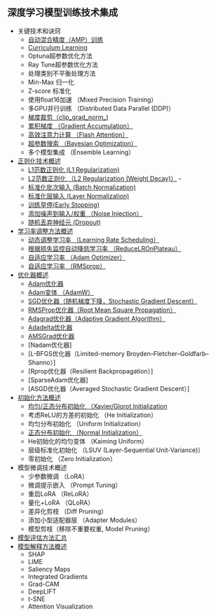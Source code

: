 ## 深度学习模型训练技术集成
- 关键技术和诀窍
  - [自动混合精度（AMP）训练](https://github.com/pengsihua2023/Deep-Learning-Lecture-Notes/blob/main/08.%20%E6%A8%A1%E5%9E%8B%E8%AE%AD%E7%BB%83%E6%8A%80%E6%9C%AF%E9%9B%86%E6%88%90/%E5%85%B3%E9%94%AE%E6%8A%80%E6%9C%AF%E5%92%8C%E8%AF%80%E7%AA%8D/%E8%87%AA%E5%8A%A8%E6%B7%B7%E5%90%88%E7%B2%BE%E5%BA%A6%EF%BC%88AMP%EF%BC%89%E8%AE%AD%E7%BB%83.md)
  - [Curriculum Learning](https://github.com/pengsihua2023/Deep-Learning-Lecture-Notes/blob/main/08.%20%E6%A8%A1%E5%9E%8B%E8%AE%AD%E7%BB%83%E6%8A%80%E6%9C%AF%E9%9B%86%E6%88%90/%E5%85%B3%E9%94%AE%E6%8A%80%E6%9C%AF%E5%92%8C%E8%AF%80%E7%AA%8D/Curriculum%20Learning.md)
  - Optuna超参数优化方法
  - Ray Tune超参数优化方法
  - 处理类别不平衡处理方法
  - Min-Max 归一化
  - Z-score 标准化
  - 使用float16加速 （Mixed Precision Training）
  - 多GPU并行训练 （Distributed Data Parallel (DDP)）
  - [梯度裁剪（clip_grad_norm_)](https://github.com/pengsihua2023/Deep-Learning-Lecture-Notes/blob/main/08.%20%E6%A8%A1%E5%9E%8B%E8%AE%AD%E7%BB%83%E6%8A%80%E6%9C%AF%E9%9B%86%E6%88%90/%E5%85%B3%E9%94%AE%E6%8A%80%E6%9C%AF%E5%92%8C%E8%AF%80%E7%AA%8D/%E6%A2%AF%E5%BA%A6%E8%A3%81%E5%89%AA.md)
  - [累积梯度 （Gradient Accumulation）](https://github.com/pengsihua2023/Deep-Learning-Lecture-Notes/blob/main/08.%20%E6%A8%A1%E5%9E%8B%E8%AE%AD%E7%BB%83%E6%8A%80%E6%9C%AF%E9%9B%86%E6%88%90/%E5%85%B3%E9%94%AE%E6%8A%80%E6%9C%AF%E5%92%8C%E8%AF%80%E7%AA%8D/%E7%B4%AF%E7%A7%AF%E6%A2%AF%E5%BA%A6%20%EF%BC%88Gradient%20Accumulation%EF%BC%89.md)
  - [高效注意力计算 （Flash Attention）](https://github.com/pengsihua2023/Deep-Learning-Lecture-Notes/blob/main/08.%20%E6%A8%A1%E5%9E%8B%E8%AE%AD%E7%BB%83%E6%8A%80%E6%9C%AF%E9%9B%86%E6%88%90/%E5%85%B3%E9%94%AE%E6%8A%80%E6%9C%AF%E5%92%8C%E8%AF%80%E7%AA%8D/%E9%AB%98%E6%95%88%E6%B3%A8%E6%84%8F%E5%8A%9B%E8%AE%A1%E7%AE%97%20%EF%BC%88Flash%20Attention%EF%BC%89.md)
  - [超参数搜索 （Bayesian Optimization）](https://github.com/pengsihua2023/Deep-Learning-Lecture-Notes/blob/main/08.%20%E6%A8%A1%E5%9E%8B%E8%AE%AD%E7%BB%83%E6%8A%80%E6%9C%AF%E9%9B%86%E6%88%90/%E5%85%B3%E9%94%AE%E6%8A%80%E6%9C%AF%E5%92%8C%E8%AF%80%E7%AA%8D/%E8%B6%85%E5%8F%82%E6%95%B0%E6%90%9C%E7%B4%A2%20%EF%BC%88Bayesian%20Optimization%EF%BC%89.md)
  - 多个模型集成 （Ensemble Learning） 
- [正则化技术概述](https://github.com/pengsihua2023/Deep-Learning-Lecture-Notes/blob/main/08.%20%E6%A8%A1%E5%9E%8B%E8%AE%AD%E7%BB%83%E6%8A%80%E6%9C%AF%E9%9B%86%E6%88%90/%E6%AD%A3%E5%88%99%E5%8C%96%E6%8A%80%E6%9C%AF%E4%B8%93%E9%A2%98/%E6%AD%A3%E5%88%99%E5%8C%96%E6%8A%80%E6%9C%AF%E6%A6%82%E8%BF%B0.md)
  - [L1范数正则化 (L1 Regularization)](https://github.com/pengsihua2023/Deep-Learning-Lecture-Notes/blob/main/08.%20%E6%A8%A1%E5%9E%8B%E8%AE%AD%E7%BB%83%E6%8A%80%E6%9C%AF%E9%9B%86%E6%88%90/%E6%AD%A3%E5%88%99%E5%8C%96%E6%8A%80%E6%9C%AF%E4%B8%93%E9%A2%98/L1%E8%8C%83%E6%95%B0%E6%AD%A3%E5%88%99%E5%8C%96.md)
  - [L2范数正则化 （L2 Regularization (Weight Decay)）](https://github.com/pengsihua2023/Deep-Learning-Lecture-Notes/blob/main/08.%20%E6%A8%A1%E5%9E%8B%E8%AE%AD%E7%BB%83%E6%8A%80%E6%9C%AF%E9%9B%86%E6%88%90/%E6%AD%A3%E5%88%99%E5%8C%96%E6%8A%80%E6%9C%AF%E4%B8%93%E9%A2%98/L2%E8%8C%83%E6%95%B0%E6%AD%A3%E5%88%99%E5%8C%96.md)  - 
  - [标准化批次输入 (Batch Normalization)](https://github.com/pengsihua2023/Deep-Learning-Lecture-Notes/blob/main/08.%20%E6%A8%A1%E5%9E%8B%E8%AE%AD%E7%BB%83%E6%8A%80%E6%9C%AF%E9%9B%86%E6%88%90/%E6%AD%A3%E5%88%99%E5%8C%96%E6%8A%80%E6%9C%AF%E4%B8%93%E9%A2%98/%E6%A0%87%E5%87%86%E5%8C%96%E6%89%B9%E6%AC%A1%E8%BE%93%E5%85%A5%EF%BC%88Batch%20Normalization%EF%BC%89.md)
  -  [标准化层输入 (Layer Normalization)](https://github.com/pengsihua2023/Deep-Learning-Lecture-Notes/blob/main/08.%20%E6%A8%A1%E5%9E%8B%E8%AE%AD%E7%BB%83%E6%8A%80%E6%9C%AF%E9%9B%86%E6%88%90/%E6%AD%A3%E5%88%99%E5%8C%96%E6%8A%80%E6%9C%AF%E4%B8%93%E9%A2%98/%E6%A0%87%E5%87%86%E5%8C%96%E5%B1%82%E8%BE%93%E5%85%A5%20(Layer%20Normalization).md)
  -  [训练早停(Early Stopping)](https://github.com/pengsihua2023/Deep-Learning-Lecture-Notes/blob/main/08.%20%E6%A8%A1%E5%9E%8B%E8%AE%AD%E7%BB%83%E6%8A%80%E6%9C%AF%E9%9B%86%E6%88%90/%E6%AD%A3%E5%88%99%E5%8C%96%E6%8A%80%E6%9C%AF%E4%B8%93%E9%A2%98/%E8%AE%AD%E7%BB%83%E6%97%A9%E5%81%9C.md)
  -  [添加噪声到输入/权重 （Noise Injection）](https://github.com/pengsihua2023/Deep-Learning-Lecture-Notes/blob/main/08.%20%E6%A8%A1%E5%9E%8B%E8%AE%AD%E7%BB%83%E6%8A%80%E6%9C%AF%E9%9B%86%E6%88%90/%E6%AD%A3%E5%88%99%E5%8C%96%E6%8A%80%E6%9C%AF%E4%B8%93%E9%A2%98/%E6%B7%BB%E5%8A%A0%E5%99%AA%E5%A3%B0%E5%88%B0%E8%BE%93%E5%85%A5-%E6%9D%83%E9%87%8D%EF%BC%88Noise%20Injection%EF%BC%89.md)
  -  [随机丢弃神经元 (Dropout)](https://github.com/pengsihua2023/Deep-Learning-Lecture-Notes/blob/main/08.%20%E6%A8%A1%E5%9E%8B%E8%AE%AD%E7%BB%83%E6%8A%80%E6%9C%AF%E9%9B%86%E6%88%90/%E6%AD%A3%E5%88%99%E5%8C%96%E6%8A%80%E6%9C%AF%E4%B8%93%E9%A2%98/%E9%9A%8F%E6%9C%BA%E4%B8%A2%E5%BC%83%E7%A5%9E%E7%BB%8F%E5%85%83.md)
- [学习率调整方法概述](https://github.com/pengsihua2023/Deep-Learning-Lecture-Notes/blob/main/08.%20%E6%A8%A1%E5%9E%8B%E8%AE%AD%E7%BB%83%E6%8A%80%E6%9C%AF%E9%9B%86%E6%88%90/%E5%AD%A6%E4%B9%A0%E7%8E%87%E8%B0%83%E6%95%B4%E6%96%B9%E6%B3%95%E4%B8%93%E9%A2%98/%E5%AD%A6%E4%B9%A0%E7%8E%87%E8%B0%83%E6%95%B4%E6%96%B9%E6%B3%95%E6%A6%82%E8%BF%B0.md)
  - [动态调整学习率 （Learning Rate Scheduling）](https://github.com/pengsihua2023/Deep-Learning-Lecture-Notes/blob/main/08.%20%E6%A8%A1%E5%9E%8B%E8%AE%AD%E7%BB%83%E6%8A%80%E6%9C%AF%E9%9B%86%E6%88%90/%E5%AD%A6%E4%B9%A0%E7%8E%87%E8%B0%83%E6%95%B4%E6%96%B9%E6%B3%95%E4%B8%93%E9%A2%98/%E5%8A%A8%E6%80%81%E8%B0%83%E6%95%B4%E5%AD%A6%E4%B9%A0%E7%8E%87%EF%BC%88Learning%20Rate%20Scheduling%EF%BC%89.md)
  - [根据损失监控自动降低学习率 （ReduceLROnPlateau）](https://github.com/pengsihua2023/Deep-Learning-Lecture-Notes/blob/main/08.%20%E6%A8%A1%E5%9E%8B%E8%AE%AD%E7%BB%83%E6%8A%80%E6%9C%AF%E9%9B%86%E6%88%90/%E5%AD%A6%E4%B9%A0%E7%8E%87%E8%B0%83%E6%95%B4%E6%96%B9%E6%B3%95%E4%B8%93%E9%A2%98/%E6%A0%B9%E6%8D%AE%E6%8D%9F%E5%A4%B1%E7%9B%91%E6%8E%A7%E8%87%AA%E5%8A%A8%E9%99%8D%E4%BD%8E%E5%AD%A6%E4%B9%A0%E7%8E%87%EF%BC%88ReduceLROnPlateau%EF%BC%89.md)
  - [自适应学习率 （Adam Optimizer）](https://github.com/pengsihua2023/Deep-Learning-Lecture-Notes/blob/main/08.%20%E6%A8%A1%E5%9E%8B%E8%AE%AD%E7%BB%83%E6%8A%80%E6%9C%AF%E9%9B%86%E6%88%90/%E5%AD%A6%E4%B9%A0%E7%8E%87%E8%B0%83%E6%95%B4%E6%96%B9%E6%B3%95%E4%B8%93%E9%A2%98/%E8%87%AA%E9%80%82%E5%BA%94%E5%AD%A6%E4%B9%A0%E7%8E%87%20%EF%BC%88Adam%20Optimizer%EF%BC%89.md)
  - [自适应学习率 （RMSprop）](https://github.com/pengsihua2023/Deep-Learning-Lecture-Notes/blob/main/08.%20%E6%A8%A1%E5%9E%8B%E8%AE%AD%E7%BB%83%E6%8A%80%E6%9C%AF%E9%9B%86%E6%88%90/%E5%AD%A6%E4%B9%A0%E7%8E%87%E8%B0%83%E6%95%B4%E6%96%B9%E6%B3%95%E4%B8%93%E9%A2%98/%E8%87%AA%E9%80%82%E5%BA%94%E5%AD%A6%E4%B9%A0%E7%8E%87%20%EF%BC%88RMSprop%EF%BC%89.md)
- [优化器概述](https://github.com/pengsihua2023/Deep-Learning-Lecture-Notes/blob/main/08.%20%E6%A8%A1%E5%9E%8B%E8%AE%AD%E7%BB%83%E6%8A%80%E6%9C%AF%E9%9B%86%E6%88%90/%E4%BC%98%E5%8C%96%E5%99%A8%E4%B8%93%E9%A2%98/%E4%BC%98%E5%8C%96%E5%99%A8%E6%A6%82%E8%BF%B0.md)
  - [Adam优化器](https://github.com/pengsihua2023/Deep-Learning-Lecture-Notes/blob/main/08.%20%E6%A8%A1%E5%9E%8B%E8%AE%AD%E7%BB%83%E6%8A%80%E6%9C%AF%E9%9B%86%E6%88%90/%E4%BC%98%E5%8C%96%E5%99%A8%E4%B8%93%E9%A2%98/Adam%20Optimizer.md)
  - [Adam变体 （AdamW）](https://github.com/pengsihua2023/Deep-Learning-Lecture-Notes/blob/main/08.%20%E6%A8%A1%E5%9E%8B%E8%AE%AD%E7%BB%83%E6%8A%80%E6%9C%AF%E9%9B%86%E6%88%90/%E4%BC%98%E5%8C%96%E5%99%A8%E4%B8%93%E9%A2%98/Adam%E5%8F%98%E4%BD%93%20%EF%BC%88AdamW%EF%BC%89.md)
  - [SGD优化器（随机梯度下降，Stochastic Gradient Descent）](https://github.com/pengsihua2023/Deep-Learning-Lecture-Notes/blob/main/08.%20%E6%A8%A1%E5%9E%8B%E8%AE%AD%E7%BB%83%E6%8A%80%E6%9C%AF%E9%9B%86%E6%88%90/%E4%BC%98%E5%8C%96%E5%99%A8%E4%B8%93%E9%A2%98/SGD%E4%BC%98%E5%8C%96%E5%99%A8%EF%BC%88%E9%9A%8F%E6%9C%BA%E6%A2%AF%E5%BA%A6%E4%B8%8B%E9%99%8D%EF%BC%8CStochastic%20Gradient%20Descent%EF%BC%89.md)
  - [RMSProp优化器（Root Mean Square Propagation）]()
  - [Adagrad优化器（Adaptive Gradient Algorithm）](https://github.com/pengsihua2023/Deep-Learning-Lecture-Notes/blob/main/08.%20%E6%A8%A1%E5%9E%8B%E8%AE%AD%E7%BB%83%E6%8A%80%E6%9C%AF%E9%9B%86%E6%88%90/%E4%BC%98%E5%8C%96%E5%99%A8%E4%B8%93%E9%A2%98/Adagrad%E4%BC%98%E5%8C%96%E5%99%A8%EF%BC%88Adaptive%20Gradient%20Algorithm%EF%BC%89.md)
  - [Adadelta优化器](https://github.com/pengsihua2023/Deep-Learning-Lecture-Notes/blob/main/08.%20%E6%A8%A1%E5%9E%8B%E8%AE%AD%E7%BB%83%E6%8A%80%E6%9C%AF%E9%9B%86%E6%88%90/%E4%BC%98%E5%8C%96%E5%99%A8%E4%B8%93%E9%A2%98/Adadelta%E4%BC%98%E5%8C%96%E5%99%A8.md)  
  - [AMSGrad优化器](https://github.com/pengsihua2023/Deep-Learning-Lecture-Notes/blob/main/08.%20%E6%A8%A1%E5%9E%8B%E8%AE%AD%E7%BB%83%E6%8A%80%E6%9C%AF%E9%9B%86%E6%88%90/%E4%BC%98%E5%8C%96%E5%99%A8%E4%B8%93%E9%A2%98/AMSGrad%E4%BC%98%E5%8C%96%E5%99%A8.md)
  - [Nadam优化器]
  - [L-BFGS优化器（Limited-memory Broyden–Fletcher–Goldfarb–Shanno）]
  - [Rprop优化器（Resilient Backpropagation）]
  - [SparseAdam优化器]
  - [ASGD优化器（Averaged Stochastic Gradient Descent）]
- [初始化方法概述](https://github.com/pengsihua2023/Deep-Learning-Lecture-Notes/blob/main/08.%20%E6%A8%A1%E5%9E%8B%E8%AE%AD%E7%BB%83%E6%8A%80%E6%9C%AF%E9%9B%86%E6%88%90/%E5%88%9D%E5%A7%8B%E5%8C%96%E6%96%B9%E6%B3%95%E4%B8%93%E9%A2%98/%E5%88%9D%E5%A7%8B%E5%8C%96%E6%96%B9%E6%B3%95%E6%A6%82%E8%BF%B0.md)
  - [均匀/正态分布初始化 （Xavier/Glorot Initialization](https://github.com/pengsihua2023/Deep-Learning-Lecture-Notes/blob/main/08.%20%E6%A8%A1%E5%9E%8B%E8%AE%AD%E7%BB%83%E6%8A%80%E6%9C%AF%E9%9B%86%E6%88%90/%E5%88%9D%E5%A7%8B%E5%8C%96%E6%96%B9%E6%B3%95%E4%B8%93%E9%A2%98/%E5%9D%87%E5%8C%80-%E6%AD%A3%E6%80%81%E5%88%86%E5%B8%83%E5%88%9D%E5%A7%8B%E5%8C%96%20%EF%BC%88Xavier-Glorot%20Initialization%EF%BC%89.md)
  - 考虑ReLU的方差的初始化 （He Initialization）
  - 均匀分布初始化 （Uniform Initialization）
  - [正态分布初始化 （Normal Initialization）](https://github.com/pengsihua2023/Deep-Learning-Lecture-Notes/blob/main/08.%20%E6%A8%A1%E5%9E%8B%E8%AE%AD%E7%BB%83%E6%8A%80%E6%9C%AF%E9%9B%86%E6%88%90/%E5%88%9D%E5%A7%8B%E5%8C%96%E6%96%B9%E6%B3%95%E4%B8%93%E9%A2%98/%E6%AD%A3%E6%80%81%E5%88%86%E5%B8%83%E5%88%9D%E5%A7%8B%E5%8C%96%20%EF%BC%88Normal%20Initialization%EF%BC%89.md)
  - He初始化的均匀变体 （Kaiming Uniform）
  - 层级标准化初始化 （LSUV (Layer-Sequential Unit-Variance)）
  - 零初始化 （Zero Initialization）
- 模型微调技术概述
  - 少参数微调 （LoRA）
  - 微调提示嵌入 （Prompt Tuning）
  - 重启LoRA （ReLoRA）
  - 量化+LoRA （QLoRA）
  - 差异化剪枝 （Diff Pruning）
  - 添加小型适配器层 （Adapter Modules）
  - 模型剪枝（移除不重要权重, Model Pruning）
- [模型评估方法汇总](https://github.com/pengsihua2023/Deep-Learning-Lecture-Notes/blob/main/08.%20%E6%A8%A1%E5%9E%8B%E8%AE%AD%E7%BB%83%E6%8A%80%E6%9C%AF%E9%9B%86%E6%88%90/%E6%A8%A1%E5%9E%8B%E8%AF%84%E4%BC%B0%E6%96%B9%E6%B3%95%E4%B8%93%E9%A2%98/%E6%A8%A1%E5%9E%8B%E8%AF%84%E4%BC%B0%E6%96%B9%E6%B3%95%E6%B1%87%E6%80%BB.md)
- [模型解释方法概述](https://github.com/pengsihua2023/Deep-Learning-Lecture-Notes/blob/main/08.%20%E6%A8%A1%E5%9E%8B%E8%AE%AD%E7%BB%83%E6%8A%80%E6%9C%AF%E9%9B%86%E6%88%90/%E6%A8%A1%E5%9E%8B%E8%A7%A3%E9%87%8A%E6%96%B9%E6%B3%95%E4%B8%93%E9%A2%98/%E6%A8%A1%E5%9E%8B%E8%A7%A3%E9%87%8A%E6%96%B9%E6%B3%95%E6%A6%82%E8%BF%B0.md)
  - SHAP
  - LIME
  - Saliency Maps
  - Integrated Gradients
  - Grad-CAM
  - DeepLIFT
  - t-SNE 
  - Attention Visualization

